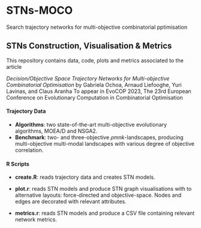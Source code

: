 # STNs-MOCO
Search trajectory networks for multi-objective combinatorial pptimisation

## STNs Construction, Visualisation & Metrics

This repository contains data, code, plots and metrics associated to the article

*Decision/Objective Space Trajectory Networks for Multi-objective Combinatorial Optimisation*
by Gabriela Ochoa, Arnaud Liefooghe, Yuri Lavinas, and Claus Aranha
To appear in EvoCOP 2023, The 23rd European Conference on Evolutionary Computation in Combinatorial Optimisation 

#### Trajectory Data 

- **Algorithms**:  two state-of-the-art multi-objective evolutionary algorithms, MOEA/D and NSGA2. 
- **Benchmark**:  two- and three-objective *ρmnk*-landscapes, producing  multi-objective multi-modal landscapes with various degree of objective correlation.

#### R Scripts 

- **create.R**: reads trajectory data and creates STN models.

- **plot.r**:  reads STN models and produce STN graph visualisations with to alternative layouts: force-directed and objective-space. Nodes and edges are decorated with relevant attributes.

- **metrics.r**:  reads STN models and produce a CSV file containing relevant network metrics.

  

  
